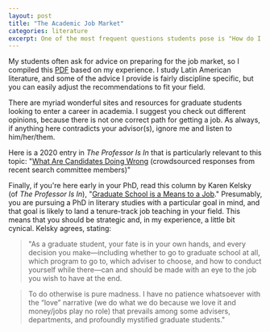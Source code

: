 ```yaml
---
layout: post
title: "The Academic Job Market"
categories: literature
excerpt: One of the most frequent questions students pose is "How do I prepare for the job market?"...  
---
```


My students often ask for advice on preparing for the job market, so I compiled this [PDF](https://tamaraleemitchell.github.io/assets/research/JobMarketAdvice_TLM.pdf) based on my experience. I study Latin American literature, and some of the advice I provide is fairly discipline specific, but you can easily adjust the recommendations to fit your field. 

There are myriad wonderful sites and resources for graduate students looking to enter a career in academia. I suggest you check out different opinions, because there is not one correct path for getting a job. As always, if anything here contradicts your advisor(s), ignore me and listen to him/her/them. 

Here is a 2020 entry in _The Professor Is In_ that is particularly relevant to this topic: "[What Are Candidates Doing Wrong](https://theprofessorisin.com/2020/01/27/dispatches-from-the-front-what-candidates-are-doing-wrong-part-i-of-iii-do-your-homework-please-please/) (crowdsourced responses from recent search committee members)"

Finally, if you're here early in your PhD, read this column by Karen Kelsky (of _The Professor Is In_), "[Graduate School is a Means to a Job](https://www.chronicle.com/article/graduate-school-is-a-means-to-a-job/?cid=gen_sign_in)." Presumably, you are pursuing a PhD in literary studies with a particular goal in mind, and that goal is likely to land a tenure-track job teaching in your field. This means that you should be strategic and, in my experience, a little bit cynical. Kelsky agrees, stating:
> "As a graduate student, your fate is in your own hands, and every decision you make—including whether to go to graduate school at all, which program to go to, which adviser to choose, and how to conduct yourself while there—can and should be made with an eye to the job you wish to have at the end.

> To do otherwise is pure madness. I have no patience whatsoever with the “love” narrative (we do what we do because we love it and money/jobs play no role) that prevails among some advisers, departments, and profoundly mystified graduate students."
